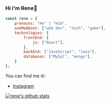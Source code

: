 ### Hi i'm Rene👋

```js
const rene = {
    pronouns: "He" | "Him",
    askMeAbout: ["web dev", "tech", "game"],
    technologies: {
        frontEnd: {
            js: ["React"],
        },
        backEnd: ["JavaScript", "Java"],
        databases: ["MySql", "mongo"],
    }
};
```

You can find me 🌐:
- [Instagram](https://instagram.com/reneeduardo100)

[![rene's github stats](https://github-readme.stats.vercel.app/ap1?username=reneeduardo24)](https://github.com/anuraghazra/github-readme-stats)
